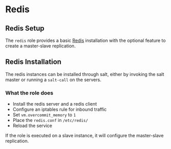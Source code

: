 # Redis

## Redis Setup

The `redis` role provides a basic [Redis](https://redis.io) installation with the optional feature to create a master-slave replication.

## Redis Installation

The redis instances can be installed through salt, either by invoking the salt master or running a `salt-call` on the servers.

### What the role does

* Install the redis server and a redis client
* Configure an iptables rule for inbound traffic
* Set `vm.overcommit_memory` to `1`
* Place the `redis.conf` in `/etc/redis/`
* Reload the service

If the role is executed on a slave instance, it will configure the master-slave replication.

